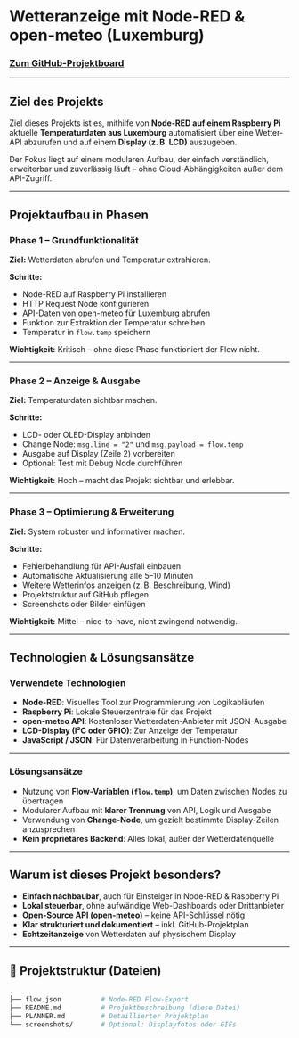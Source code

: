 # Wetteranzeige mit Node-RED & open-meteo (Luxemburg)

### [Zum GitHub-Projektboard](https://github.com/users/ManCh738/projects/2)

---

## Ziel des Projekts

Ziel dieses Projekts ist es, mithilfe von **Node-RED auf einem Raspberry Pi** aktuelle **Temperaturdaten aus Luxemburg** automatisiert über eine Wetter-API abzurufen und auf einem **Display (z. B. LCD)** auszugeben.  

Der Fokus liegt auf einem modularen Aufbau, der einfach verständlich, erweiterbar und zuverlässig läuft – ohne Cloud-Abhängigkeiten außer dem API-Zugriff.

---

##  Projektaufbau in Phasen

### Phase 1 – Grundfunktionalität

**Ziel:** Wetterdaten abrufen und Temperatur extrahieren.

**Schritte:**
- Node-RED auf Raspberry Pi installieren
- HTTP Request Node konfigurieren
- API-Daten von open-meteo für Luxemburg abrufen
- Funktion zur Extraktion der Temperatur schreiben
- Temperatur in `flow.temp` speichern

**Wichtigkeit:** Kritisch – ohne diese Phase funktioniert der Flow nicht.

---

### Phase 2 – Anzeige & Ausgabe

**Ziel:** Temperaturdaten sichtbar machen.

**Schritte:**
- LCD- oder OLED-Display anbinden
- Change Node: `msg.line = "2"` und `msg.payload = flow.temp`
- Ausgabe auf Display (Zeile 2) vorbereiten
- Optional: Test mit Debug Node durchführen

**Wichtigkeit:** Hoch – macht das Projekt sichtbar und erlebbar.

---

### Phase 3 – Optimierung & Erweiterung

**Ziel:** System robuster und informativer machen.

**Schritte:**
- Fehlerbehandlung für API-Ausfall einbauen
- Automatische Aktualisierung alle 5–10 Minuten
- Weitere Wetterinfos anzeigen (z. B. Beschreibung, Wind)
- Projektstruktur auf GitHub pflegen
- Screenshots oder Bilder einfügen

**Wichtigkeit:** Mittel – nice-to-have, nicht zwingend notwendig.

---

## Technologien & Lösungsansätze

### Verwendete Technologien
- **Node-RED**: Visuelles Tool zur Programmierung von Logikabläufen
- **Raspberry Pi**: Lokale Steuerzentrale für das Projekt
- **open-meteo API**: Kostenloser Wetterdaten-Anbieter mit JSON-Ausgabe
- **LCD-Display (I²C oder GPIO)**: Zur Anzeige der Temperatur
- **JavaScript / JSON**: Für Datenverarbeitung in Function-Nodes

---

### Lösungsansätze

- Nutzung von **Flow-Variablen (`flow.temp`)**, um Daten zwischen Nodes zu übertragen  
- Modularer Aufbau mit **klarer Trennung** von API, Logik und Ausgabe  
- Verwendung von **Change-Node**, um gezielt bestimmte Display-Zeilen anzusprechen  
- **Kein proprietäres Backend**: Alles lokal, außer der Wetterdatenquelle

---

## Warum ist dieses Projekt besonders?

- **Einfach nachbaubar**, auch für Einsteiger in Node-RED & Raspberry Pi  
- **Lokal steuerbar**, ohne aufwändige Web-Dashboards oder Drittanbieter  
- **Open-Source API (open-meteo)** – keine API-Schlüssel nötig  
- **Klar strukturiert und dokumentiert** – inkl. GitHub-Projektplan  
- **Echtzeitanzeige** von Wetterdaten auf physischem Display

---

## 📂 Projektstruktur (Dateien)
```bash
.
├── flow.json          # Node-RED Flow-Export
├── README.md          # Projektbeschreibung (diese Datei)
├── PLANNER.md         # Detaillierter Projektplan
└── screenshots/       # Optional: Displayfotos oder GIFs
